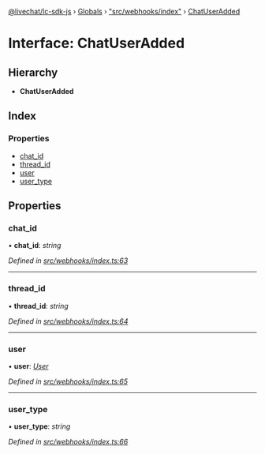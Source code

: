 [@livechat/lc-sdk-js](../README.md) › [Globals](../globals.md) › ["src/webhooks/index"](../modules/_src_webhooks_index_.md) › [ChatUserAdded](_src_webhooks_index_.chatuseradded.md)

# Interface: ChatUserAdded

## Hierarchy

* **ChatUserAdded**

## Index

### Properties

* [chat_id](_src_webhooks_index_.chatuseradded.md#chat_id)
* [thread_id](_src_webhooks_index_.chatuseradded.md#thread_id)
* [user](_src_webhooks_index_.chatuseradded.md#user)
* [user_type](_src_webhooks_index_.chatuseradded.md#user_type)

## Properties

###  chat_id

• **chat_id**: *string*

*Defined in [src/webhooks/index.ts:63](https://github.com/livechat/lc-sdk-js/blob/21d7a55/src/webhooks/index.ts#L63)*

___

###  thread_id

• **thread_id**: *string*

*Defined in [src/webhooks/index.ts:64](https://github.com/livechat/lc-sdk-js/blob/21d7a55/src/webhooks/index.ts#L64)*

___

###  user

• **user**: *[User](../modules/_src_objects_index_.md#user)*

*Defined in [src/webhooks/index.ts:65](https://github.com/livechat/lc-sdk-js/blob/21d7a55/src/webhooks/index.ts#L65)*

___

###  user_type

• **user_type**: *string*

*Defined in [src/webhooks/index.ts:66](https://github.com/livechat/lc-sdk-js/blob/21d7a55/src/webhooks/index.ts#L66)*
